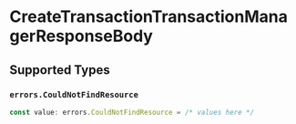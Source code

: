 # CreateTransactionTransactionManagerResponseBody


## Supported Types

### `errors.CouldNotFindResource`

```typescript
const value: errors.CouldNotFindResource = /* values here */
```

